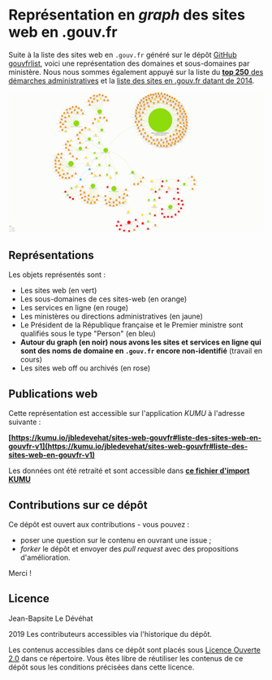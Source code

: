 # Représentation en *graph* des sites web en .gouv.fr

Suite à la liste des sites web en `.gouv.fr` généré sur le dépôt [GitHub gouvfrlist](https://github.com/bzg/gouvfrlist/blob/master/tested.gouv.fr.txt), voici une représentation des domaines et sous-domaines par ministère. Nous nous sommes également appuyé sur la liste du [**top 250** des démarches administratives](https://www.numerique.gouv.fr/actualites/qualite-des-services-numeriques-deux-nouveaux-outils-pour-suivre-lavancee-de-la-dematerialisation-et-recueillir-lavis-des-usagers/) et la [liste des sites en .gouv.fr datant de 2014](https://www.data.gouv.fr/fr/datasets/listes-des-sites-gouv-fr/).

![Logo](./SitesWebGouvFr/SitesWebGouvFr.jpeg)

## Représentations 

Les objets représentés sont :
- Les sites web (en vert)
- Les sous-domaines de ces sites-web (en orange)
- Les services en ligne (en rouge)
- Les ministères ou directions administratives (en jaune)
- Le Président de la République française et le Premier ministre sont qualifiés sous le type "Person" (en bleu)
- **Autour du graph (en noir) nous avons les sites et services en ligne qui sont des noms de domaine en `.gouv.fr` encore non-identifié** (travail en cours)
- Les sites web off ou archivés (en rose)

## Publications web

Cette représentation est accessible sur l'application *KUMU* à l'adresse suivante : 

**[https://kumu.io/jbledevehat/sites-web-gouvfr#liste-des-sites-web-en-gouvfr-v1](https://kumu.io/jbledevehat/sites-web-gouvfr#liste-des-sites-web-en-gouvfr-v1)**

Les données ont été retraité et sont accessible dans **[ce fichier d'import KUMU](/Data/Import-KUMU-SitesWeb-AdministrationsPubliques.xlsx)**

## Contributions sur ce dépôt

Ce dépôt est ouvert aux contributions - vous pouvez :

- poser une question sur le contenu en ouvrant une issue ;
- *forker* le dépôt et envoyer des *pull request* avec des propositions d'amélioration.

Merci !

## Licence

Jean-Bapsite Le Dévéhat 

2019 Les contributeurs accessibles via l'historique du dépôt.

Les contenus accessibles dans ce dépôt sont placés sous [Licence Ouverte 2.0](LICENSE.md) dans ce répertoire. Vous êtes libre de réutiliser les contenus de ce dépôt sous les conditions précisées dans cette licence.